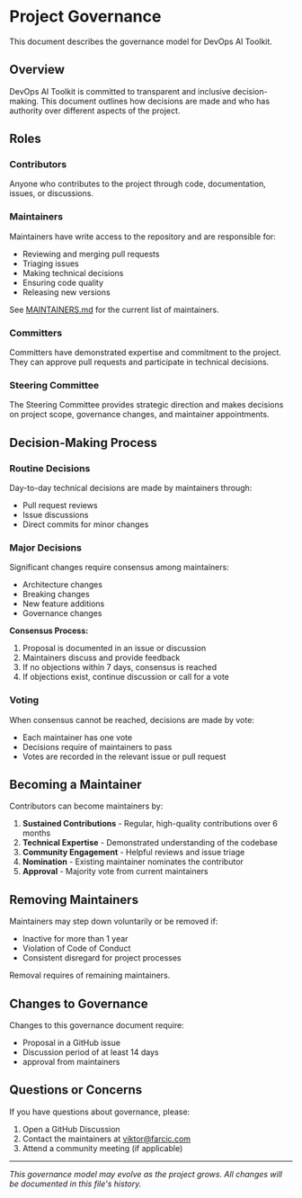 # Project Governance

This document describes the governance model for DevOps AI Toolkit.

## Overview

DevOps AI Toolkit is committed to transparent and inclusive decision-making. This document outlines how decisions are made and who has authority over different aspects of the project.

## Roles

### Contributors

Anyone who contributes to the project through code, documentation, issues, or discussions.

### Maintainers

Maintainers have write access to the repository and are responsible for:

- Reviewing and merging pull requests
- Triaging issues
- Making technical decisions
- Ensuring code quality
- Releasing new versions

See [MAINTAINERS.md](MAINTAINERS.md) for the current list of maintainers.

### Committers

Committers have demonstrated expertise and commitment to the project. They can approve pull requests and participate in technical decisions.

### Steering Committee

The Steering Committee provides strategic direction and makes decisions on project scope, governance changes, and maintainer appointments.


## Decision-Making Process

### Routine Decisions

Day-to-day technical decisions are made by maintainers through:

- Pull request reviews
- Issue discussions
- Direct commits for minor changes

### Major Decisions

Significant changes require consensus among maintainers:

- Architecture changes
- Breaking changes
- New feature additions
- Governance changes

**Consensus Process:**

1. Proposal is documented in an issue or discussion
2. Maintainers discuss and provide feedback
3. If no objections within 7 days, consensus is reached
4. If objections exist, continue discussion or call for a vote

### Voting

When consensus cannot be reached, decisions are made by vote:

- Each maintainer has one vote
- Decisions require  of maintainers to pass
- Votes are recorded in the relevant issue or pull request


## Becoming a Maintainer

Contributors can become maintainers by:

1. **Sustained Contributions** - Regular, high-quality contributions over 6 months
2. **Technical Expertise** - Demonstrated understanding of the codebase
3. **Community Engagement** - Helpful reviews and issue triage
4. **Nomination** - Existing maintainer nominates the contributor
5. **Approval** - Majority vote from current maintainers

## Removing Maintainers

Maintainers may step down voluntarily or be removed if:

- Inactive for more than 1 year
- Violation of Code of Conduct
- Consistent disregard for project processes

Removal requires  of remaining maintainers.

## Changes to Governance

Changes to this governance document require:

- Proposal in a GitHub issue
- Discussion period of at least 14 days
-  approval from maintainers

## Questions or Concerns

If you have questions about governance, please:

1. Open a GitHub Discussion
2. Contact the maintainers at viktor@farcic.com
3. Attend a community meeting (if applicable)

---

*This governance model may evolve as the project grows. All changes will be documented in this file's history.*
